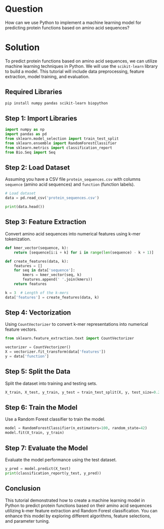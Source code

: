 # Question

How can we use Python to implement a machine learning model for predicting protein functions based on amino acid sequences?

# Solution

To predict protein functions based on amino acid sequences, we can utilize machine learning techniques in Python. We will use the `scikit-learn` library to build a model. This tutorial will include data preprocessing, feature extraction, model training, and evaluation.

## Required Libraries

```bash
pip install numpy pandas scikit-learn biopython
```

## Step 1: Import Libraries

```python
import numpy as np
import pandas as pd
from sklearn.model_selection import train_test_split
from sklearn.ensemble import RandomForestClassifier
from sklearn.metrics import classification_report
from Bio.Seq import Seq
```

## Step 2: Load Dataset

Assuming you have a CSV file `protein_sequences.csv` with columns `sequence` (amino acid sequences) and `function` (function labels).

```python
# Load dataset
data = pd.read_csv('protein_sequences.csv')

print(data.head())
```

## Step 3: Feature Extraction

Convert amino acid sequences into numerical features using k-mer tokenization.

```python
def kmer_vector(sequence, k):
    return [sequence[i:i + k] for i in range(len(sequence) - k + 1)]

def create_features(data, k):
    features = []
    for seq in data['sequence']:
        kmers = kmer_vector(seq, k)
        features.append(' '.join(kmers))
    return features

k = 3  # Length of the k-mers
data['features'] = create_features(data, k)
```

## Step 4: Vectorization

Using `CountVectorizer` to convert k-mer representations into numerical feature vectors.

```python
from sklearn.feature_extraction.text import CountVectorizer

vectorizer = CountVectorizer()
X = vectorizer.fit_transform(data['features'])
y = data['function']
```

## Step 5: Split the Data

Split the dataset into training and testing sets.

```python
X_train, X_test, y_train, y_test = train_test_split(X, y, test_size=0.2, random_state=42)
```

## Step 6: Train the Model

Use a Random Forest classifier to train the model.

```python
model = RandomForestClassifier(n_estimators=100, random_state=42)
model.fit(X_train, y_train)
```

## Step 7: Evaluate the Model

Evaluate the model performance using the test dataset.

```python
y_pred = model.predict(X_test)
print(classification_report(y_test, y_pred))
```

## Conclusion

This tutorial demonstrated how to create a machine learning model in Python to predict protein functions based on their amino acid sequences utilizing k-mer feature extraction and Random Forest classification. You can enhance this model by exploring different algorithms, feature selections, and parameter tuning.
